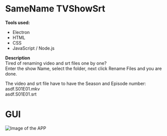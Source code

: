 # **SameName TVShowSrt**

**Tools used:**
* Electron
* HTML
* CSS
* JavaScript / Node.js

**Description**\
Tired of renaming video and srt files one by one?\
Enter the show Name, select the folder, next click Rename Files and you are done.

The video and srt file have to have the Season and Episode number:\
asdf.S01E01.mkv\
asdf.S01E01.srt

# **GUI**
![Image of the APP](https://i.imgur.com/LWOiDTQ.png)
